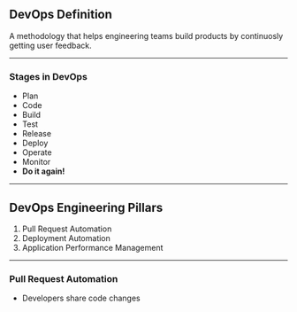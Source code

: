 ## DevOps Definition

A methodology that helps engineering teams build products by continuosly getting user feedback.

---

### Stages in DevOps

- Plan
- Code
- Build
- Test
- Release
- Deploy
- Operate
- Monitor
- **Do it again!**

---

## DevOps Engineering Pillars

1. Pull Request Automation
2. Deployment Automation
3. Application Performance Management

---

### Pull Request Automation

- Developers share code changes
